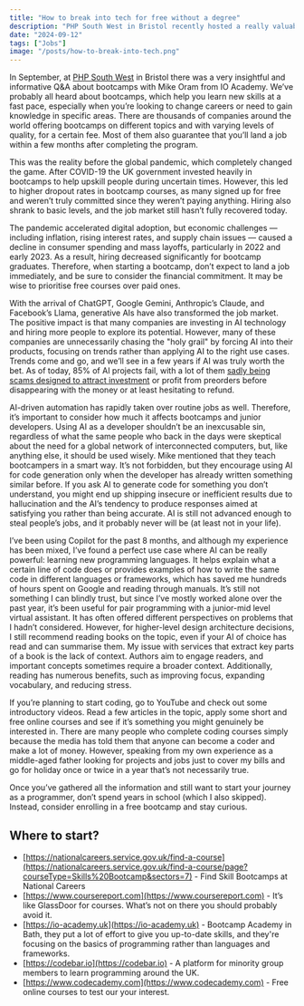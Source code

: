 ```yaml
---
title: "How to break into tech for free without a degree"
description: "PHP South West in Bristol recently hosted a really valuable Q&A, offering insights into the changing dynamics of bootcamps in today’s job market. Spoiler alert: there is still value in learning coding today, despite the dominance of AI."
date: "2024-09-12"
tags: ["Jobs"]
image: "/posts/how-to-break-into-tech.png"
---
```

In September, at [PHP South West](https://www.meetup.com/php-sw/) in Bristol there was a very insightful and informative Q&A about bootcamps with Mike Oram from IO Academy. We’ve probably all heard about bootcamps, which help you learn new skills at a fast pace, especially when you’re looking to change careers or need to gain knowledge in specific areas. There are thousands of companies around the world offering bootcamps on different topics and with varying levels of quality, for a certain fee. Most of them also guarantee that you’ll land a job within a few months after completing the program.

This was the reality before the global pandemic, which completely changed the game. After COVID-19 the UK government invested heavily in bootcamps to help upskill people during uncertain times. However, this led to higher dropout rates in bootcamp courses, as many signed up for free and weren’t truly committed since they weren’t paying anything. Hiring also shrank to basic levels, and the job market still hasn’t fully recovered today.

The pandemic accelerated digital adoption, but economic challenges — including inflation, rising interest rates, and supply chain issues — caused a decline in consumer spending and mass layoffs, particularly in 2022 and early 2023. As a result, hiring decreased significantly for bootcamp graduates. Therefore, when starting a bootcamp, don’t expect to land a job immediately, and be sure to consider the financial commitment. It may be wise to prioritise free courses over paid ones.

With the arrival of ChatGPT, Google Gemini, Anthropic’s Claude, and Facebook’s Llama, generative AIs have also transformed the job market. The positive impact is that many companies are investing in AI technology and hiring more people to explore its potential. However, many of these companies are unnecessarily chasing the "holy grail" by forcing AI into their products, focusing on trends rather than applying AI to the right use cases. Trends come and go, and we’ll see in a few years if AI was truly worth the bet. As of today, 85% of AI projects fail, with a lot of them [sadly being scams designed to attract investment](https://www.youtube.com/watch?v=d7DtiMzMBdU) or profit from preorders before disappearing with the money or at least hesitating to refund.

AI-driven automation has rapidly taken over routine jobs as well. Therefore, it’s important to consider how much it affects bootcamps and junior developers. Using AI as a developer shouldn’t be an inexcusable sin, regardless of what the same people who back in the days were skeptical about the need for a global network of interconnected computers, but, like anything else, it should be used wisely. Mike mentioned that they teach bootcampers in a smart way. It’s not forbidden, but they encourage using AI for code generation only when the developer has already written something similar before. If you ask AI to generate code for something you don’t understand, you might end up shipping insecure or inefficient results due to hallucination and the AI’s tendency to produce responses aimed at satisfying you rather than being accurate. AI is still not advanced enough to steal people’s jobs, and it probably never will be (at least not in your life).

I’ve been using Copilot for the past 8 months, and although my experience has been mixed, I’ve found a perfect use case where AI can be really powerful: learning new programming languages. It helps explain what a certain line of code does or provides examples of how to write the same code in different languages or frameworks, which has saved me hundreds of hours spent on Google and reading through manuals. It’s still not something I can blindly trust, but since I’ve mostly worked alone over the past year, it’s been useful for pair programming with a junior-mid level virtual assistant. It has often offered different perspectives on problems that I hadn’t considered. However, for higher-level design architecture decisions, I still recommend reading books on the topic, even if your AI of choice has read and can summarise them. My issue with services that extract key parts of a book is the lack of context. Authors aim to engage readers, and important concepts sometimes require a broader context. Additionally, reading has numerous benefits, such as improving focus, expanding vocabulary, and reducing stress.

If you’re planning to start coding, go to YouTube and check out some introductory videos. Read a few articles in the topic, apply some short and free online courses and see if it’s something you might genuinely be interested in. There are many people who complete coding courses simply because the media has told them that anyone can become a coder and make a lot of money. However, speaking from my own experience as a middle-aged father looking for projects and jobs just to cover my bills and go for holiday once or twice in a year that’s not necessarily true.

Once you’ve gathered all the information and still want to start your journey as a programmer, don’t spend years in school (which I also skipped). Instead, consider enrolling in a free bootcamp and stay curious.

## Where to start?

- [https://nationalcareers.service.gov.uk/find-a-course](https://nationalcareers.service.gov.uk/find-a-course/page?courseType=Skills%20Bootcamp&sectors=7) - Find Skill Bootcamps at National Careers
- [https://www.coursereport.com](https://www.coursereport.com) - It’s like GlassDoor for courses. What’s not on there you should probably avoid it.
- [https://io-academy.uk](https://io-academy.uk) - Bootcamp Academy in Bath, they put a lot of effort to give you up-to-date skills, and they're focusing on the basics of programming rather than languages and frameworks.
- [https://codebar.io](https://codebar.io) - A platform for minority group members to learn programming around the UK.
- [https://www.codecademy.com](https://www.codecademy.com) - Free online courses to test our your interest.

<script async data-uid="d274611a7b" src="https://crafty-innovator-8961.ck.page/d274611a7b/index.js"></script>